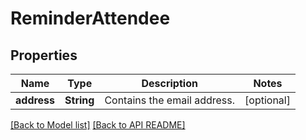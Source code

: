 
# ReminderAttendee
## Properties
Name | Type | Description | Notes
------------ | ------------- | ------------- | -------------
**address** | **String** | Contains the email address. |  [optional]




[[Back to Model list]](Models.md) [[Back to API README]](README.md)

